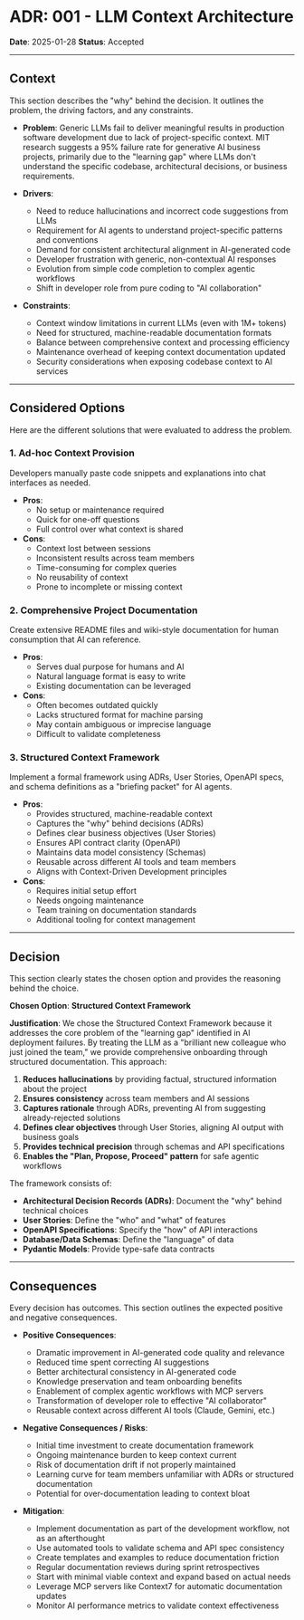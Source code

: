 # ADR: 001 - LLM Context Architecture

**Date**: 2025-01-28
**Status**: Accepted

---

## Context

This section describes the "why" behind the decision. It outlines the problem, the driving factors, and any constraints.

* **Problem**: Generic LLMs fail to deliver meaningful results in production software development due to lack of project-specific context. MIT research suggests a 95% failure rate for generative AI business projects, primarily due to the "learning gap" where LLMs don't understand the specific codebase, architectural decisions, or business requirements.

* **Drivers**:
    * Need to reduce hallucinations and incorrect code suggestions from LLMs
    * Requirement for AI agents to understand project-specific patterns and conventions
    * Demand for consistent architectural alignment in AI-generated code
    * Developer frustration with generic, non-contextual AI responses
    * Evolution from simple code completion to complex agentic workflows
    * Shift in developer role from pure coding to "AI collaboration"

* **Constraints**:
    * Context window limitations in current LLMs (even with 1M+ tokens)
    * Need for structured, machine-readable documentation formats
    * Balance between comprehensive context and processing efficiency
    * Maintenance overhead of keeping context documentation updated
    * Security considerations when exposing codebase context to AI services

---

## Considered Options

Here are the different solutions that were evaluated to address the problem.

### 1. Ad-hoc Context Provision

Developers manually paste code snippets and explanations into chat interfaces as needed.

* **Pros**:
    * No setup or maintenance required
    * Quick for one-off questions
    * Full control over what context is shared
* **Cons**:
    * Context lost between sessions
    * Inconsistent results across team members
    * Time-consuming for complex queries
    * No reusability of context
    * Prone to incomplete or missing context

### 2. Comprehensive Project Documentation

Create extensive README files and wiki-style documentation for human consumption that AI can reference.

* **Pros**:
    * Serves dual purpose for humans and AI
    * Natural language format is easy to write
    * Existing documentation can be leveraged
* **Cons**:
    * Often becomes outdated quickly
    * Lacks structured format for machine parsing
    * May contain ambiguous or imprecise language
    * Difficult to validate completeness

### 3. Structured Context Framework

Implement a formal framework using ADRs, User Stories, OpenAPI specs, and schema definitions as a "briefing packet" for AI agents.

* **Pros**:
    * Provides structured, machine-readable context
    * Captures the "why" behind decisions (ADRs)
    * Defines clear business objectives (User Stories)
    * Ensures API contract clarity (OpenAPI)
    * Maintains data model consistency (Schemas)
    * Reusable across different AI tools and team members
    * Aligns with Context-Driven Development principles
* **Cons**:
    * Requires initial setup effort
    * Needs ongoing maintenance
    * Team training on documentation standards
    * Additional tooling for context management

---

## Decision

This section clearly states the chosen option and provides the reasoning behind the choice.

**Chosen Option**: **Structured Context Framework**

**Justification**:
We chose the Structured Context Framework because it addresses the core problem of the "learning gap" identified in AI deployment failures. By treating the LLM as a "brilliant new colleague who just joined the team," we provide comprehensive onboarding through structured documentation. This approach:

1. **Reduces hallucinations** by providing factual, structured information about the project
2. **Ensures consistency** across team members and AI sessions
3. **Captures rationale** through ADRs, preventing AI from suggesting already-rejected solutions
4. **Defines clear objectives** through User Stories, aligning AI output with business goals
5. **Provides technical precision** through schemas and API specifications
6. **Enables the "Plan, Propose, Proceed" pattern** for safe agentic workflows

The framework consists of:
- **Architectural Decision Records (ADRs)**: Document the "why" behind technical choices
- **User Stories**: Define the "who" and "what" of features
- **OpenAPI Specifications**: Specify the "how" of API interactions
- **Database/Data Schemas**: Define the "language" of data
- **Pydantic Models**: Provide type-safe data contracts

---

## Consequences

Every decision has outcomes. This section outlines the expected positive and negative consequences.

* **Positive Consequences**:
    * Dramatic improvement in AI-generated code quality and relevance
    * Reduced time spent correcting AI suggestions
    * Better architectural consistency in AI-generated code
    * Knowledge preservation and team onboarding benefits
    * Enablement of complex agentic workflows with MCP servers
    * Transformation of developer role to effective "AI collaborator"
    * Reusable context across different AI tools (Claude, Gemini, etc.)

* **Negative Consequences / Risks**:
    * Initial time investment to create documentation framework
    * Ongoing maintenance burden to keep context current
    * Risk of documentation drift if not properly maintained
    * Learning curve for team members unfamiliar with ADRs or structured documentation
    * Potential for over-documentation leading to context bloat

* **Mitigation**:
    * Implement documentation as part of the development workflow, not as an afterthought
    * Use automated tools to validate schema and API spec consistency
    * Create templates and examples to reduce documentation friction
    * Regular documentation reviews during sprint retrospectives
    * Start with minimal viable context and expand based on actual needs
    * Leverage MCP servers like Context7 for automatic documentation updates
    * Monitor AI performance metrics to validate context effectiveness